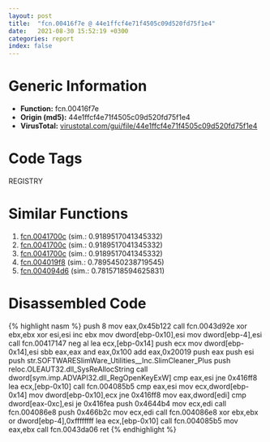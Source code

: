 ```yaml
---
layout: post
title:  "fcn.00416f7e @ 44e1ffcf4e71f4505c09d520fd75f1e4"
date:   2021-08-30 15:52:19 +0300
categories: report
index: false
---
```


# Generic Information
- **Function:** fcn.00416f7e
- **Origin (md5):** 44e1ffcf4e71f4505c09d520fd75f1e4
- **VirusTotal:** [virustotal.com/gui/file/44e1ffcf4e71f4505c09d520fd75f1e4][virustotal_ref]

# Code Tags
<span class="tag" id="REGISTRY">REGISTRY</span>


# Similar Functions

1. [fcn.0041700c][similar_1_ref] (sim.: 0.9189517041345332)
2. [fcn.0041700c][similar_2_ref] (sim.: 0.9189517041345332)
3. [fcn.0041700c][similar_3_ref] (sim.: 0.9189517041345332)
4. [fcn.004019f8][similar_4_ref] (sim.: 0.7895450238719545)
5. [fcn.004094d6][similar_5_ref] (sim.: 0.7815718594625831)


# Disassembled Code

{% highlight nasm %}
push 8
mov eax,0x45b122
call fcn.0043d92e
xor ebx,ebx
xor esi,esi
inc ebx
mov dword[ebp-0x10],esi
mov dword[ebp-4],esi
call fcn.00417147
neg al
lea ecx,[ebp-0x14]
push ecx
mov dword[ebp-0x14],esi
sbb eax,eax
and eax,0x100
add eax,0x20019
push eax
push esi
push str.SOFTWARESlimWare_Utilities__Inc.SlimCleaner_Plus
push reloc.OLEAUT32.dll_SysReAllocString
call dword[sym.imp.ADVAPI32.dll_RegOpenKeyExW]
cmp eax,esi
jne 0x416ff8
lea ecx,[ebp-0x10]
call fcn.004085b5
cmp eax,esi
mov ecx,dword[ebp-0x14]
mov dword[ebp-0x10],ecx
jne 0x416ff8
mov eax,dword[edi]
cmp dword[eax-0xc],esi
je 0x416fea
push 0x4644b4
mov ecx,edi
call fcn.004086e8
push 0x466b2c
mov ecx,edi
call fcn.004086e8
xor ebx,ebx
or dword[ebp-4],0xffffffff
lea ecx,[ebp-0x10]
call fcn.004085b5
mov eax,ebx
call fcn.0043da06
ret 
{% endhighlight %}


[similar_1_ref]: /report/fcn.0041700c@44e1ffcf4e71f4505c09d520fd75f1e4
[similar_2_ref]: /report/fcn.0041700c@ff219f45286905b4a87327ca719363be
[similar_3_ref]: /report/fcn.0041700c@8e21fa3f0489a6a256cf202e57f712bc
[similar_4_ref]: /report/fcn.004019f8@0aa2d73a5300dff2412388945614b507
[similar_5_ref]: /report/fcn.004094d6@b3771987fba16f4fba07d1109ec72c76
[virustotal_ref]: https://www.virustotal.com/gui/file/44e1ffcf4e71f4505c09d520fd75f1e4